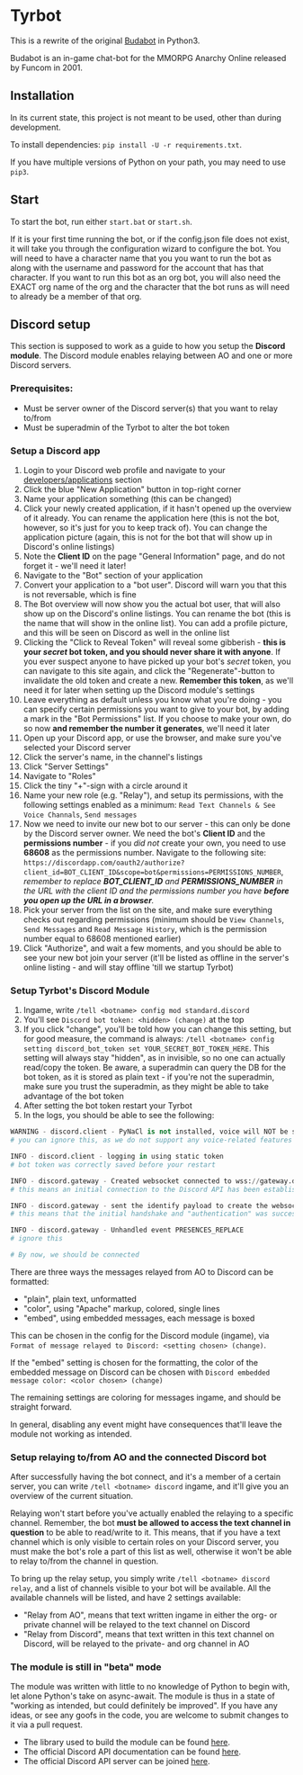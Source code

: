 # Tyrbot

This is a rewrite of the original [Budabot](https://github.com/Budabot/Budabot) in Python3.  

Budabot is an in-game chat-bot for the MMORPG Anarchy Online released by Funcom in 2001.  

## Installation
In its current state, this project is not meant to be used, other than during development.  

To install dependencies: `pip install -U -r requirements.txt`.

If you have multiple versions of Python on your path, you may need to use `pip3`. 

## Start
To start the bot, run either `start.bat` or `start.sh`.

If it is your first time running the bot, or if the config.json file does not exist, it will take you through the configuration wizard to configure the bot. You will need to have a character name that you you want to run the bot as along with the username and password for the account that has that character. If you want to run this bot as an org bot, you will also need the EXACT org name of the org and the character that the bot runs as will need to already be a member of that org.

## Discord setup
This section is supposed to work as a guide to how you setup the **Discord module**.
The Discord module enables relaying between AO and one or more Discord servers.

### Prerequisites:
- Must be server owner of the Discord server(s) that you want to relay to/from
- Must be superadmin of the Tyrbot to alter the bot token

### Setup a Discord app
1. Login to your Discord web profile and navigate to your [developers/applications](https://discordapp.com/developers/applications/) section
2. Click the blue "New Application" button in top-right corner
3. Name your application something (this can be changed)
4. Click your newly created application, if it hasn't opened up the overview of it already. You can rename the application here (this is not the bot, however, so it's just for you to keep track of). You can change the application picture (again, this is not for the bot that will show up in Discord's online listings)
5. Note the **Client ID** on the page "General Information" page, and do not forget it - we'll need it later!
6. Navigate to the "Bot" section of your application
7. Convert your application to a "bot user". Discord will warn you that this is not reversable, which is fine
8. The Bot overview will now show you the actual bot user, that will also show up on the Discord's online listings. You can rename the bot (this is the name that will show in the online list). You can add a profile picture, and this will be seen on Discord as well in the online list
9. Clicking the "Click to Reveal Token" will reveal some gibberish - **this is your _secret_ bot token, and you should never share it with anyone**. If you ever suspect anyone to have picked up your bot's _secret_ token, you can navigate to this site again, and click the "Regenerate"-button to invalidate the old token and create a new. **Remember this token**, as we'll need it for later when setting up the Discord module's settings
10. Leave everything as default unless you know what you're doing - you can specify certain permissions you want to give to your bot, by adding a mark in the "Bot Permissions" list. If you choose to make your own, do so now **and remember the number it generates**, we'll need it later
11. Open up your Discord app, or use the browser, and make sure you've selected your Discord server
12. Click the server's name, in the channel's listings
13. Click "Server Settings"
14. Navigate to "Roles"
15. Click the tiny "+"-sign with a circle around it
16. Name your new role (e.g. "Relay"), and setup its permissions, with the following settings enabled as a minimum: `Read Text Channels & See Voice Channals`,  `Send messages`
17. Now we need to invite our new bot to our server - this can only be done by the Discord server owner. We need the bot's **Client ID** and the **permissions number** - if you _did not_ create your own, you need to use **68608** as the permissions number. Navigate to the following site: `https://discordapp.com/oauth2/authorize?client_id=BOT_CLIENT_ID&scope=bot&permissions=PERMISSIONS_NUMBER`, _remember to replace **BOT_CLIENT_ID** and **PERMISSIONS_NUMBER** in the URL with the client ID and the permissions number you have **before you open up the URL in a browser**._
18. Pick your server from the list on the site, and make sure everything checks out regarding permissions (minimum should be `View Channels`, `Send Messages` and `Read Message History`, which is the permission number equal to 68608 mentioned earlier)
19. Click "Authorize", and wait a few moments, and you should be able to see your new bot join your server (it'll be listed as offline in the server's online listing - and will stay offline 'till we startup Tyrbot)

### Setup Tyrbot's Discord Module
1. Ingame, write `/tell <botname> config mod standard.discord`
2. You'll see `Discord bot token: <hidden> (change)` at the top
3. If you click "change", you'll be told how you can change this setting, but for good measure, the command is always: `/tell <botname> config setting discord_bot_token set YOUR_SECRET_BOT_TOKEN_HERE`. This setting will always stay "hidden", as in invisible, so no one can actually read/copy the token. Be aware, a superadmin can query the DB for the bot token, as it is stored as plain text - if you're not the superadmin, make sure you trust the superadmin, as they might be able to take advantage of the bot token
3. After setting the bot token restart your Tyrbot
4. In the logs, you should be able to see the following:

```python
WARNING - discord.client - PyNaCl is not installed, voice will NOT be supported
# you can ignore this, as we do not support any voice-related features anyway

INFO - discord.client - logging in using static token
# bot token was correctly saved before your restart

INFO - discord.gateway - Created websocket connected to wss://gateway.discord.gg?encoding=json&v=6 
# this means an initial connection to the Discord API has been established

INFO - discord.gateway - sent the identify payload to create the websocket 
# this means that the initial handshake and "authentication" was successful

INFO - discord.gateway - Unhandled event PRESENCES_REPLACE
# ignore this 

# By now, we should be connected
```

There are three ways the messages relayed from AO to Discord can be formatted:
- "plain", plain text, unformatted
- "color", using "Apache" markup, colored, single lines
- "embed", using embedded messages, each message is boxed

This can be chosen in the config for the Discord module (ingame), via 
`Format of message relayed to Discord: <setting chosen> (change)`.

If the "embed" setting is chosen for the formatting, the color of the embedded message on Discord can be chosen with
`Discord embedded message color: <color chosen> (change)`

The remaining settings are coloring for messages ingame, and should be straight forward.

In general, disabling any event might have consequences that'll leave the module not working as intended.

### Setup relaying to/from AO and the connected Discord bot
After successfully having the bot connect, and it's a member of a certain server, you can write `/tell <botname> discord` ingame, and it'll give you an overview of the current situation.

Relaying won't start before you've actually enabled the relaying to a specific channel. Remember, the bot **must be allowed to access the text channel in question** to be able to read/write to it. This means, that if you have a text channel which is only visible to certain roles on your Discord server, you must make the bot's role a part of this list as well, otherwise it won't be able to relay to/from the channel in question.

To bring up the relay setup, you simply write `/tell <botname> discord relay`, and a list of channels visible to your bot will be available.
All the available channels will be listed, and have 2 settings available:
- "Relay from AO", means that text written ingame in either the org- or private channel will be relayed to the text channel on Discord
- "Relay from Discord", means that text written in this text channel on Discord, will be relayed to the private- and org channel in AO

### The module is still in "beta" mode
The module was written with little to no knowledge of Python to begin with, let alone Python's take on async-await. The module is thus in a state of "working as intended, but could definitely be improved". If you have any ideas, or see any goofs in the code, you are welcome to submit changes to it via a pull request.

- The library used to build the module can be found [here](https://discordpy.readthedocs.io/en/latest/index.html).
- The official Discord API documentation can be found [here](https://discordapp.com/developers/docs/intro).
- The official Discord API server can be joined [here](https://discord.gg/discord-api).
